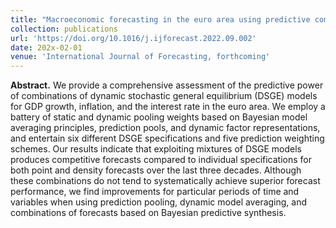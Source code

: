 ```yaml
---
title: "Macroeconomic forecasting in the euro area using predictive combinations of DSGE models"
collection: publications
url: 'https://doi.org/10.1016/j.ijforecast.2022.09.002'
date: 202x-02-01
venue: 'International Journal of Forecasting, forthcoming'
---
```

**Abstract.** We provide a comprehensive assessment of the predictive power of combinations of dynamic stochastic general equilibrium (DSGE) models for GDP growth, inflation, and the interest rate in the euro area. We employ a battery of static and dynamic pooling weights based on Bayesian model averaging principles, prediction pools, and dynamic factor representations, and entertain six different DSGE specifications and five prediction weighting schemes. Our results indicate that exploiting mixtures of DSGE models produces competitive forecasts compared to individual specifications for both point and density forecasts over the last three decades. Although these combinations do not tend to systematically achieve superior forecast performance, we find improvements for particular periods of time and variables when using prediction pooling, dynamic model averaging, and combinations of forecasts based on Bayesian predictive synthesis.
